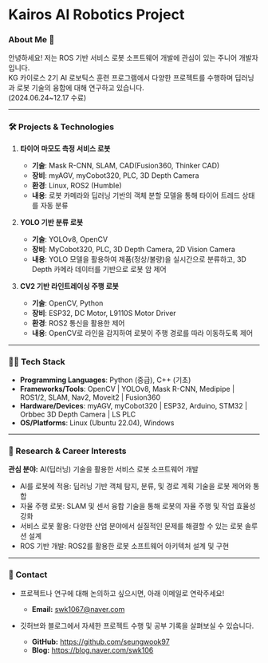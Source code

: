 # Kairos AI Robotics Project

### About Me 👋
안녕하세요! 저는 ROS 기반 서비스 로봇 소프트웨어 개발에 관심이 있는 주니어 개발자입니다.  
KG 카이로스 2기 AI 로보틱스 훈련 프로그램에서 다양한 프로젝트를 수행하며 딥러닝과 로봇 기술의 융합에 대해 연구하고 있습니다.  
(2024.06.24~12.17 수료)

---

### 🛠️ Projects & Technologies

1. **타이어 마모도 측정 서비스 로봇**  
   - **기술**: Mask R-CNN, SLAM, CAD(Fusion360, Thinker CAD)  
   - **장비**: myAGV, myCobot320, PLC, 3D Depth Camera  
   - **환경**: Linux, ROS2 (Humble)  
   - **내용**: 로봇 카메라와 딥러닝 기반의 객체 분할 모델을 통해 타이어 트레드 상태를 자동 분류  

2. **YOLO 기반 분류 로봇**  
   - **기술**: YOLOv8, OpenCV  
   - **장비**: MyCobot320, PLC, 3D Depth Camera, 2D Vision Camera  
   - **내용**: YOLO 모델을 활용하여 제품(정상/불량)을 실시간으로 분류하고, 3D Depth 카메라 데이터를 기반으로 로봇 암 제어  

3. **CV2 기반 라인트레이싱 주행 로봇**  
   - **기술**: OpenCV, Python  
   - **장비**: ESP32, DC Motor, L9110S Motor Driver  
   - **환경**: ROS2 통신을 활용한 제어  
   - **내용**: OpenCV로 라인을 감지하여 로봇이 주행 경로를 따라 이동하도록 제어  

---

### 🧑‍💻 Tech Stack
- **Programming Languages**: Python (중급), C++ (기초)
- **Frameworks/Tools**: OpenCV | YOLOv8, Mask R-CNN, Medipipe | ROS1/2, SLAM, Nav2, Moveit2 | Fusion360
- **Hardware/Devices**: myAGV, myCobot320 | ESP32, Arduino, STM32 | Orbbec 3D Depth Camera | LS PLC 
- **OS/Platforms**: Linux (Ubuntu 22.04), Windows

---

### 🎯 Research & Career Interests
**관심 분야:** AI(딥러닝) 기술을 활용한 서비스 로봇 소프트웨어 개발
- AI를 로봇에 적용: 딥러닝 기반 객체 탐지, 분류, 및 경로 계획 기술을 로봇 제어와 통합
- 자율 주행 로봇: SLAM 및 센서 융합 기술을 통해 로봇의 자율 주행 및 작업 효율성 강화
- 서비스 로봇 활용: 다양한 산업 분야에서 실질적인 문제를 해결할 수 있는 로봇 솔루션 설계
- ROS 기반 개발: ROS2를 활용한 로봇 소프트웨어 아키텍처 설계 및 구현 

---

### 🤝 Contact
- 프로젝트나 연구에 대해 논의하고 싶으시면, 아래 이메일로 연락주세요! 
   - **Email:** swk1067@naver.com

- 깃허브와 블로그에서 자세한 프로젝트 수행 및 공부 기록을 살펴보실 수 있습니다.
   - **GitHub:** https://github.com/seungwook97
   - **Blog:** https://blog.naver.com/swk106
